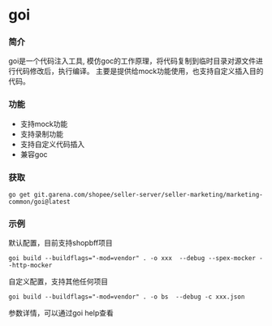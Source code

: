 # goi
### 简介
goi是一个代码注入工具, 模仿goc的工作原理，将代码复制到临时目录对源文件进行代码修改后，执行编译。 
主要是提供给mock功能使用，也支持自定义插入目的代码。

### 功能
* 支持mock功能
* 支持录制功能
* 支持自定义代码插入
* 兼容goc

### 获取
``
go get git.garena.com/shopee/seller-server/seller-marketing/marketing-common/goi@latest
``

### 示例
默认配置，目前支持shopbff项目

``
goi build --buildflags="-mod=vendor" . -o xxx  --debug --spex-mocker --http-mocker
``

自定义配置，支持其他任何项目

``
goi build --buildflags="-mod=vendor" . -o bs  --debug -c xxx.json
``

参数详情，可以通过goi help查看

